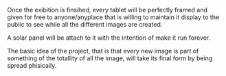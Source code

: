 Once the exibition is finsihed, every tablet will be perfectly framed and given for free to anyone/anyplace that is willing to maintain it display to the public to see while all the different images are created.

A solar panel will be attach to it with the intention of make it run forever.

The basic idea of the project, that is that every new image is part of something of the totallity of all the image, will take its final form by being spread phisically.